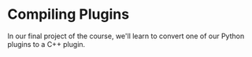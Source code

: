 # Compiling Plugins

In our final project of the course, we'll learn to convert one of our Python plugins to a C++ plugin.